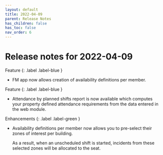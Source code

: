 ```yaml
---
layout: default
title: 2022-04-09
parent: Release Notes
has_children: false
has_toc: false
nav_order: 6
---
```


# Release notes for 2022-04-09

Feature
{: .label .label-blue }
- FM app now allows creation of availability definitions per member. 

Feature
{: .label .label-blue }
- Attendance by planned shifts report is now available which computes your property defined attendance requirements from the data entered in the web module.

Enhancements
{: .label .label-green }
- Availability definitions per member now allows you to pre-select their zones of interest per building. 

  As a result, when an unscheduled shift is started, incidents from these selected zones will be allocated to the seat.
